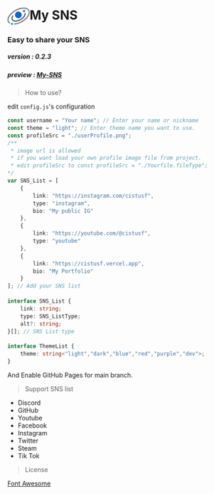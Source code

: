 <h1><img width="50" src="./icon.png" alt="icon" align="center" />My SNS</h1>
<h3>Easy to share your SNS</h3>
<h5>version : 0.2.3</h5>
<h5>preview : <a href="https://cistusf.github.io/My-SNS/">My-SNS</a></h5>

> How to use?  

edit `config.js`'s configuration

```typescript
const username = "Your name"; // Enter your name or nickname
const theme = "light"; // Enter theme name you want to use.
const profileSrc = "./userProfile.png"; 
/**
 * image url is allowed
 * if you want load your own profile image file from project.
 * edit profileSrc to const profileSrc = "./Yourfile.fileType";
*/
var SNS_List = [
    {
        link: "https://instagram.com/cistusf",
        type: "instagram",
        bio: "My public IG"
    },
    {
        link: "https://youtube.com/@cistusf",
        type: "youtube"
    },
    {
        link: "https://cistusf.vercel.app",
        bio: "My Portfolio"
    }
]; // Add your SNS list

interface SNS_List {
    link: string;
    type: SNS_ListType;
    alt?: string;
}[]; // SNS List type

interface ThemeList {
    theme: string<"light","dark","blue","red","purple","dev">;
} 
```
And Enable GitHub Pages for main branch.

> Support SNS list

* Discord
* GitHub
* Youtube
* Facebook
* Instagram
* Twitter
* Steam
* Tik Tok

> License

[Font Awesome](https://fontawesome.com/license)